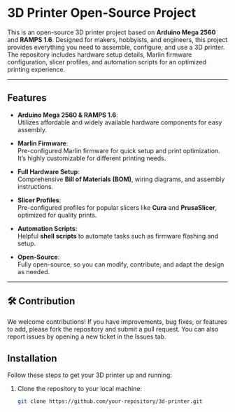 # 3D Printer Open-Source Project

This is an open-source 3D printer project based on **Arduino Mega 2560** and **RAMPS 1.6**. Designed for makers, hobbyists, and engineers, this project provides everything you need to assemble, configure, and use a 3D printer. The repository includes hardware setup details, Marlin firmware configuration, slicer profiles, and automation scripts for an optimized printing experience.

---

## Features

- **Arduino Mega 2560 & RAMPS 1.6**:  
  Utilizes affordable and widely available hardware components for easy assembly.

- **Marlin Firmware**:  
  Pre-configured Marlin firmware for quick setup and print optimization. It’s highly customizable for different printing needs.

- **Full Hardware Setup**:  
  Comprehensive **Bill of Materials (BOM)**, wiring diagrams, and assembly instructions.

- **Slicer Profiles**:  
  Pre-configured profiles for popular slicers like **Cura** and **PrusaSlicer**, optimized for quality prints.

- **Automation Scripts**:  
  Helpful **shell scripts** to automate tasks such as firmware flashing and setup.

- **Open-Source**:  
  Fully open-source, so you can modify, contribute, and adapt the design as needed.

---

   ## 🛠️ Contribution
We welcome contributions! If you have improvements, bug fixes, or features to add, please fork the repository and submit a pull request. You can also report issues by opening a new ticket in the Issues tab.

## Installation

Follow these steps to get your 3D printer up and running:

1. Clone the repository to your local machine:
   ```bash
   git clone https://github.com/your-repository/3d-printer.git


